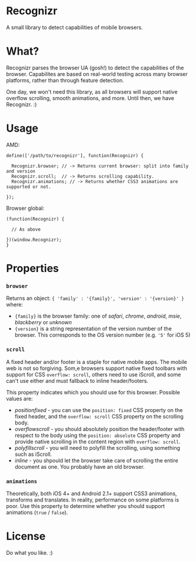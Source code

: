 Recognizr
=========

A small library to detect capabilities of mobile browsers.

What?
=====

Recognizr parses the browser UA (gosh!) to detect the capabilities of the browser. Capabilites are based on real-world testing across many browser platforms, rather than through feature detection.

One day, we won't need this library, as all browsers will support native overflow scrolling, smooth animations, and more. Until then, we have Recognizr. :)

Usage
=====

AMD:
```
define(['/path/to/recognizr'], function(Recognizr) {

  Recognizr.browser; // -> Returns current browser: split into family and version
  Recognizr.scroll;  // -> Returns scrolling capability.
  Recognizr.animations; // -> Returns whether CSS3 animations are supported or not.
  
});
```

Browser global:
```
(function(Recognizr) {

  // As above
  
})(window.Recognizr);
}
```

Properties
==========

### `browser`
Returns an object:
`{ 'family' : '{family}', 'version' : '{version}' }`
where:
- `{family}` is the browser family: one of *safari*, *chrome*, *android*, *msie*, *blackberry* or *unknown*
- `{version}` is a string representation of the version number of the browser. This corresponds to the OS version number (e.g. `'5'` for iOS 5)

### `scroll`
A fixed header and/or footer is a staple for native mobile apps. The mobile web is not so forgiving. Som,e browsers support native fixed toolbars with support for CSS `overflow: scroll`, others need to use iScroll, and some can't use either and must fallback to inline header/footers.

This property indicates which you should use for this browser. Possible values are:
- *positionfixed* - you can use the `position: fixed` CSS property on the fixed header, and the `overflow: scroll` CSS property on the scrolling body.
- *overflowscroll* - you should absolutely position the header/footer with respect to the body using the `position: absolute` CSS property and provide native scrolling in the content region with `overflow: scroll`.
- *polyfillscroll* - you will need to polyfill the scrolling, using something such as iScroll.
- *inline* - you shpould let the browser take care of scrolling the entire document as one. You probably have an old browser.

### `animations`
Theoretically, both iOS 4+ and Android 2.1+ support CSS3 animations, transforms and translates. In reality, performance on some platforms is poor. Use this property to determine whether you should support animations (`true` / `false`).

License
=======

Do what you like. :)
